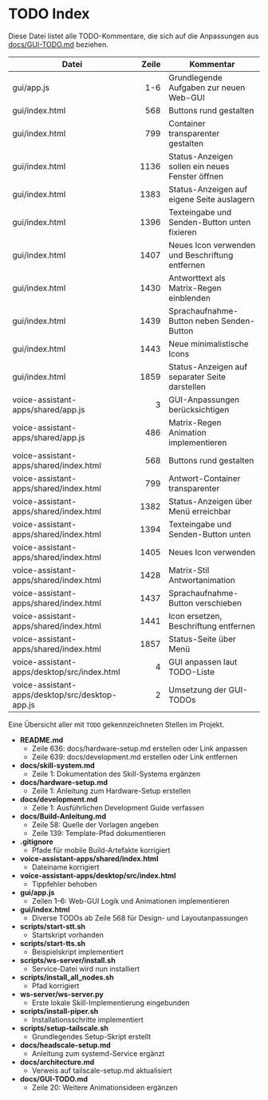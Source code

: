 # TODO Index

Diese Datei listet alle TODO-Kommentare, die sich auf die Anpassungen aus [docs/GUI-TODO.md](docs/GUI-TODO.md) beziehen.

| Datei | Zeile | Kommentar |
|-------|------:|-----------|
| gui/app.js | 1-6 | Grundlegende Aufgaben zur neuen Web-GUI |
| gui/index.html | 568 | Buttons rund gestalten |
| gui/index.html | 799 | Container transparenter gestalten |
| gui/index.html | 1136 | Status-Anzeigen sollen ein neues Fenster öffnen |
| gui/index.html | 1383 | Status-Anzeigen auf eigene Seite auslagern |
| gui/index.html | 1396 | Texteingabe und Senden-Button unten fixieren |
| gui/index.html | 1407 | Neues Icon verwenden und Beschriftung entfernen |
| gui/index.html | 1430 | Antworttext als Matrix-Regen einblenden |
| gui/index.html | 1439 | Sprachaufnahme-Button neben Senden-Button |
| gui/index.html | 1443 | Neue minimalistische Icons |
| gui/index.html | 1859 | Status-Anzeigen auf separater Seite darstellen |
| voice-assistant-apps/shared/app.js | 3 | GUI-Anpassungen berücksichtigen |
| voice-assistant-apps/shared/app.js | 486 | Matrix-Regen Animation implementieren |
| voice-assistant-apps/shared/index.html | 568 | Buttons rund gestalten |
| voice-assistant-apps/shared/index.html | 799 | Antwort-Container transparenter |
| voice-assistant-apps/shared/index.html | 1382 | Status-Anzeigen über Menü erreichbar |
| voice-assistant-apps/shared/index.html | 1394 | Texteingabe und Senden-Button unten |
| voice-assistant-apps/shared/index.html | 1405 | Neues Icon verwenden |
| voice-assistant-apps/shared/index.html | 1428 | Matrix-Stil Antwortanimation |
| voice-assistant-apps/shared/index.html | 1437 | Sprachaufnahme-Button verschieben |
| voice-assistant-apps/shared/index.html | 1441 | Icon ersetzen, Beschriftung entfernen |
| voice-assistant-apps/shared/index.html | 1857 | Status-Seite über Menü |
| voice-assistant-apps/desktop/src/index.html | 4 | GUI anpassen laut TODO-Liste |
| voice-assistant-apps/desktop/src/desktop-app.js | 2 | Umsetzung der GUI-TODOs |

Eine Übersicht aller mit `TODO` gekennzeichneten Stellen im Projekt.

- **README.md**
  - Zeile 636: docs/hardware-setup.md erstellen oder Link anpassen
  - Zeile 639: docs/development.md erstellen oder Link entfernen
- **docs/skill-system.md**
  - Zeile 1: Dokumentation des Skill-Systems ergänzen
- **docs/hardware-setup.md**
  - Zeile 1: Anleitung zum Hardware-Setup erstellen
- **docs/development.md**
  - Zeile 1: Ausführlichen Development Guide verfassen
- **docs/Build-Anleitung.md**
  - Zeile 58: Quelle der Vorlagen angeben
  - Zeile 139: Template-Pfad dokumentieren
- **.gitignore**
  - Pfade für mobile Build-Artefakte korrigiert
- **voice-assistant-apps/shared/index.html**
  - Dateiname korrigiert
- **voice-assistant-apps/desktop/src/index.html**
  - Tippfehler behoben
- **gui/app.js**
  - Zeilen 1–6: Web-GUI Logik und Animationen implementieren
- **gui/index.html**
  - Diverse TODOs ab Zeile 568 für Design- und Layoutanpassungen
- **scripts/start-stt.sh**
  - Startskript vorhanden
- **scripts/start-tts.sh**
  - Beispielskript implementiert
- **scripts/ws-server/install.sh**
  - Service-Datei wird nun installiert
- **scripts/install_all_nodes.sh**
  - Pfad korrigiert
- **ws-server/ws-server.py**
  - Erste lokale Skill-Implementierung eingebunden
- **scripts/install-piper.sh**
  - Installationsschritte implementiert
- **scripts/setup-tailscale.sh**
  - Grundlegendes Setup-Skript erstellt
- **docs/headscale-setup.md**
  - Anleitung zum systemd-Service ergänzt
- **docs/architecture.md**
  - Verweis auf tailscale-setup.md aktualisiert
- **docs/GUI-TODO.md**
  - Zeile 20: Weitere Animationsideen ergänzen
